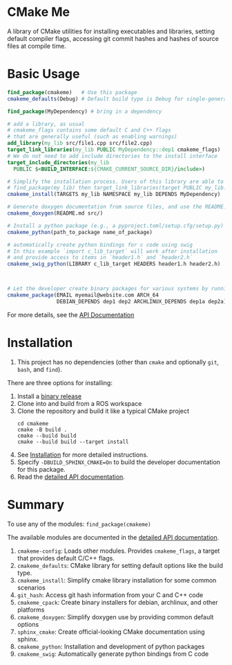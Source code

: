 # CMake Me
A library of CMake utilities for installing executables and libraries,
setting default compiler flags, accessing git commit hashes and
hashes of source files at compile time.  

# Basic Usage
```cmake
find_package(cmakeme)   # Use this package
cmakeme_defaults(Debug) # Default build type is Debug for single-generator builds

find_package(MyDependency) # bring in a dependency

# add a library, as usual 
# cmakeme_flags contains some default C and C++ flags
# that are generally useful (such as enabling warnings)
add_library(my_lib src/file1.cpp src/file2.cpp)
target_link_libraries(my_lib PUBLIC MyDependency::dep1 cmakeme_flags)
# We do not need to add include directories to the install interface
target_include_directories(my_lib
  PUBLIC $<BUILD_INTERFACE:${CMAKE_CURRENT_SOURCE_DIR}/include>)

# Simplify the installation process. Users of this library are able to
# find_package(my_lib) then target_link_libraries(target PUBLIC my_lib::my_lib)
cmakeme_install(TARGETS my_lib NAMESPACE my_lib DEPENDS MyDependency)

# Generate doxygen documentation from source files, and use the README.md as the first page
cmakeme_doxygen(README.md src/)

# Install a python package (e.g., a pyproject.toml/setup.cfg/setup.py)
cmakeme_python(path_to_package name_of_package)

# automatically create python bindings for c code using swig
# In this example `import c_lib_target` will work after installation
# and provide access to items in `header1.h` and `header2.h`
cmakeme_swig_python(LIBRARY c_lib_target HEADERS header1.h header2.h)



# Let the developer create binary packages for various systems by running `make package`
cmakeme_package(EMAIL myemail@website.com ARCH_64
                DEBIAN_DEPENDS dep1 dep2 ARCHLINUX_DEPENDS dep1a dep2a)


```
For more details, see the [API Documentation](https://omnid.github.io/cmakeme)    
# Installation
1. This project has no dependencies (other than `cmake` and optionally `git`, `bash`, and `find`).

There are three options for installing:
1. Install a [binary release](https://github.com/omnid/cmakeme/releases)
2. Clone into and build from a ROS workspace 
3. Clone the repository and build it like a typical CMake project
   ```
   cd cmakeme
   cmake -B build .
   cmake --build build
   cmake --build build --target install
   ```
4. See [Installation](https://github.com/omnid/omnid_docs/blob/master/Installation.md) for more detailed instructions.
5. Specify `-DBUILD_SPHINX_CMAKE=On` to build the developer documentation for this package.
6. Read the [detailed API documentation](https://omnid.github.io/cmakeme).    

# Summary
To use any of the modules:
`find_package(cmakeme)`

The available modules are documented in the [detailed API documentation](https://omnid.github.io/cmakeme).
1. `cmakeme-config`: Loads other modules. Provides `cmakeme_flags`, a target that provides default C/C++ flags.
2. `cmakeme_defaults`: CMake library for setting default options like the build type.
3. `cmakeme_install`: Simplify cmake library installation for some common scenarios
4. `git_hash`: Access git hash information from your C and C++ code
5. `cmakeme_cpack`: Create binary installers for debian, archlinux, and other platforms
6. `cmakeme_doxygen`: Simplify doxygen use by providing common default options
7. `sphinx_cmake`: Create official-looking CMake documentation using sphinx.
8. `cmakeme_python`: Installation and development of python packages
9. `cmakeme_swig`: Automatically generate python bindings from C code
